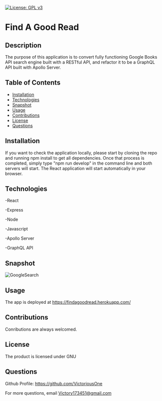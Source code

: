[![License: GPL v3](https://img.shields.io/badge/License-GPLv3-blue.svg)](https://www.gnu.org/licenses/gpl-3.0)

# Find A Good Read

## Description
The purpose of this application is to convert fully functioning Google Books API search engine built with a RESTful API, and refactor it to be a GraphQL API built with Apollo Server.

## Table of Contents
* [Installation](#installation)
* [Technologies](#technologies)
* [Snapshot](#snapshot)
* [Usage](#usage)
* [Contributions](#contributions)
* [License](#license)
* [Questions](#questions)

## Installation
If you want to check the application locally, please start by cloning the repo and running npm install to get all dependencies. Once that process is completed, simply type "npm run develop" in the command line and both servers will start. The React application will start automatically in your browser.

 
## Technologies
-React

-Express

-Node

-Javascript

-Apollo Server

-GraphQL API

## Snapshot

![GoogleSearch](https://user-images.githubusercontent.com/71474934/166401846-1f8aafb9-d83b-44cd-b8cd-37fb45e0591d.jpg)

## Usage
The app is deployed at https://findagoodread.herokuapp.com/

## Contributions
Conributions are always welcomed.

## License
The product is licensed under GNU

## Questions
Github Profile: https://github.com/VictoriousOne

For more questions, email Victory173451@gmail.com
